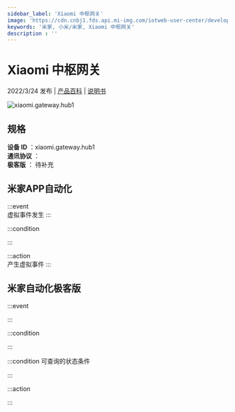 ```yaml
---
sidebar_label: 'Xiaomi 中枢网关'
image: 'https://cdn.cnbj1.fds.api.mi-img.com/iotweb-user-center/developer_1679068029468ZQEUPHan.png?GalaxyAccessKeyId=AKVGLQWBOVIRQ3XLEW&Expires=9223372036854775807&Signature=eCcFxfbUp8xEV7cDymvR9GOwgbo='
keywords: '米家, 小米/米家, Xiaomi 中枢网关'
description : ''
---
```

# Xiaomi 中枢网关

2022/3/24 发布 | [产品百科](https://home.mi.com/webapp/content/baike/product/index.html?model=xiaomi.gateway.hub1/) | [说明书](https://home.mi.com/views/introduction.html?model=xiaomi.gateway.hub1&region=cn)

![xiaomi.gateway.hub1](https://cdn.cnbj1.fds.api.mi-img.com/iotweb-user-center/developer_1679068029468ZQEUPHan.png?GalaxyAccessKeyId=AKVGLQWBOVIRQ3XLEW&Expires=9223372036854775807&Signature=eCcFxfbUp8xEV7cDymvR9GOwgbo=)

## 规格  
> 
**设备 ID** ：xiaomi.gateway.hub1  
**通讯协议** ：  
**极客版**  ： 待补充 


## 米家APP自动化  

:::event  
虚拟事件发生
:::

:::condition  

:::

:::action   
产生虚拟事件
:::

## 米家自动化极客版  

:::event  

:::

:::condition  

:::

:::condition 可查询的状态条件  

:::

:::action  

:::

        
